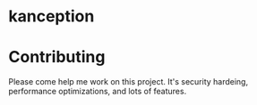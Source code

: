 # kanception

# Contributing

Please come help me work on this project. It's security hardeing, performance optimizations, and lots of features.
